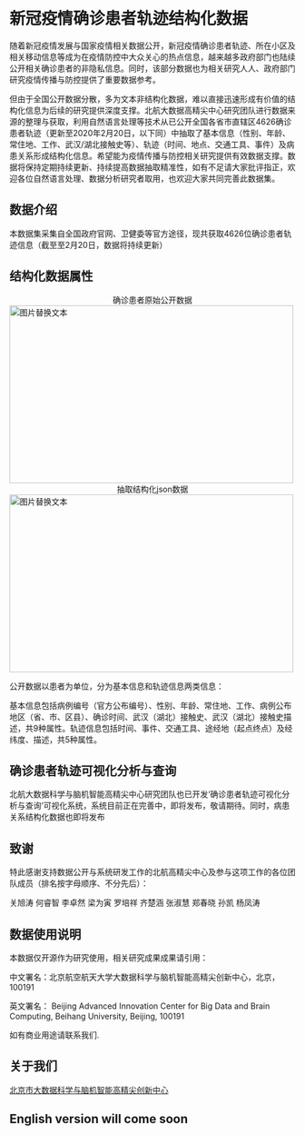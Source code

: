# 新冠疫情确诊患者轨迹结构化数据
   随着新冠疫情发展与国家疫情相关数据公开，新冠疫情确诊患者轨迹、所在小区及相关移动信息等成为在疫情防控中大众关心的热点信息，越来越多政府部门也陆续公开相关确诊患者的非隐私信息。同时，该部分数据也为相关研究人人、政府部门研究疫情传播与防控提供了重要数据参考。

   但由于全国公开数据分散，多为文本非结构化数据，难以直接迅速形成有价值的结构化信息为后续的研究提供深度支撑。北航大数据高精尖中心研究团队进行数据来源的整理与获取，利用自然语言处理等技术从已公开全国各省市直辖区4626确诊患者轨迹（更新至2020年2月20日，以下同）中抽取了基本信息（性别、年龄、常住地、工作、武汉/湖北接触史等）、轨迹（时间、地点、交通工具、事件）及病患关系形成结构化信息。希望能为疫情传播与防控相关研究提供有效数据支撑。数据将保持定期持续更新、持续提高数据抽取精准性，如有不足请大家批评指正，欢迎各位自然语言处理、数据分析研究者取用，也欢迎大家共同完善此数据集。

## 数据介绍
本数据集采集自全国政府官网、卫健委等官方途径，现共获取4626位确诊患者轨迹信息（截至至2月20日，数据将持续更新）

## 结构化数据属性

<center>确诊患者原始公开数据</center>
<img src="https://github.com/BDBC-KG-NLP/track_data/blob/master/IMG/%E7%A1%AE%E8%AF%8A%E6%82%A3%E8%80%85%E5%85%AC%E5%BC%80%E5%8E%9F%E5%A7%8B%E6%95%B0%E6%8D%AE.png" alt="图片替换文本" width="500" height="313" align="bottom" />

<center>抽取结构化json数据</center>
<img src="https://github.com/BDBC-KG-NLP/track_data/blob/master/IMG/json%E6%A0%BC%E5%BC%8F%E6%95%B0%E6%8D%AE.png" alt="图片替换文本" width="500" height="313" align="bottom" />

公开数据以患者为单位，分为基本信息和轨迹信息两类信息：

基本信息包括病例编号（官方公布编号）、性别、年龄、常住地、工作、病例公布地区（省、市、区县）、确诊时间、武汉（湖北）接触史、武汉（湖北）接触史描述，共9种属性。轨迹信息包括时间、事件、交通工具、途经地（起点终点）及经纬度、描述，共5种属性。

## 确诊患者轨迹可视化分析与查询
北航大数据科学与脑机智能高精尖中心研究团队也已开发‘确诊患者轨迹可视化分析与查询’可视化系统，系统目前正在完善中，即将发布，敬请期待。同时，病患关系结构化数据也即将发布

## 致谢
特此感谢支持数据公开与系统研发工作的北航高精尖中心及参与这项工作的各位团队成员（排名按字母顺序、不分先后）：

关旭涛 何睿智 李卓然 梁为寅 罗培祥 齐楚涵 张淑慧 郑春晓 孙凯 杨凤涛

## 数据使用说明
本数据仅开源作为研究使用，相关研究成果成果请引用：

   中文署名：北京航空航天大学大数据科学与脑机智能高精尖创新中心，北京， 100191 

   英文署名： Beijing Advanced Innovation Center for Big Data and Brain Computing, Beihang University, Beijing, 100191

如有商业用途请联系我们.

## 关于我们

[北京市大数据科学与脑机智能高精尖创新中心][1]

[1]:http://bdbc.buaa.edu.cn/?lang=zh

## English version will come soon
